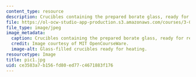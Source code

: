```yaml
---
content_type: resource
description: Crucibles containing the prepared borate glass, ready for reheating.
file: https://ol-ocw-studio-app-production.s3.amazonaws.com/courses/3-014-materials-laboratory-fall-2006/ce3583a7b156fd80ed77c4671883f176_pic1.jpg
file_type: image/jpeg
image_metadata:
  caption: Crucibles containing the prepared borate glass, ready for reheating.
  credit: Image courtesy of MIT OpenCourseWare.
  image-alt: Glass-filled crucibles ready for heating.
resourcetype: Image
title: pic1.jpg
uid: ce3583a7-b156-fd80-ed77-c4671883f176
---
```

